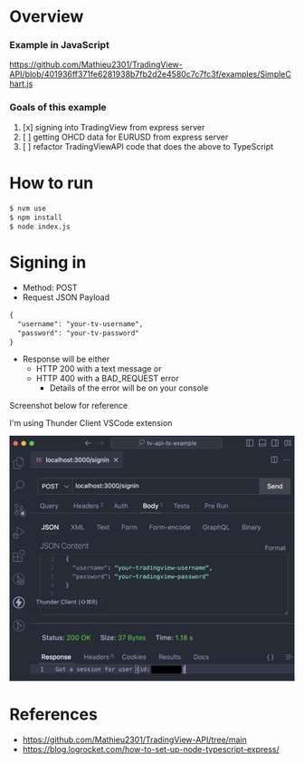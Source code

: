 # Overview

### Example in JavaScript

https://github.com/Mathieu2301/TradingView-API/blob/401936ff371fe6281938b7fb2d2e4580c7c7fc3f/examples/SimpleChart.js

### Goals of this example

1. [x] signing into TradingView from express server
2. [ ] getting OHCD data for EURUSD from express server
3. [ ] refactor TradingViewAPI code that does the above to TypeScript

# How to run

```
$ nvm use
$ npm install
$ node index.js
```

# Signing in

- Method: POST
- Request JSON Payload

```
{
  "username": "your-tv-username",
  "password": "your-tv-password"
}
```

- Response will be either
  - HTTP 200 with a text message or
  - HTTP 400 with a BAD_REQUEST error
    - Details of the error will be on your console

Screenshot below for reference

I'm using Thunder Client VSCode extension

![signin](signin.png)

# References

- https://github.com/Mathieu2301/TradingView-API/tree/main
- https://blog.logrocket.com/how-to-set-up-node-typescript-express/
